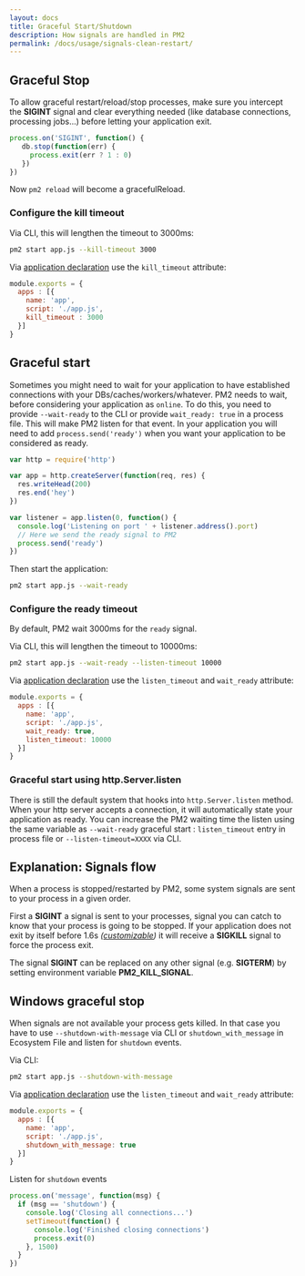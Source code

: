 ```yaml
---
layout: docs
title: Graceful Start/Shutdown
description: How signals are handled in PM2
permalink: /docs/usage/signals-clean-restart/
---
```


## Graceful Stop

To allow graceful restart/reload/stop processes, make sure you intercept the **SIGINT** signal and clear everything needed (like database connections, processing jobs...) before letting your application exit.

```javascript
process.on('SIGINT', function() {
   db.stop(function(err) {
     process.exit(err ? 1 : 0)
   })
})
```

Now `pm2 reload` will become a gracefulReload.

### Configure the kill timeout

Via CLI, this will lengthen the timeout to 3000ms:

```bash
pm2 start app.js --kill-timeout 3000
```

Via [application declaration](http://pm2.keymetrics.io/docs/usage/application-declaration/) use the `kill_timeout` attribute:

```javascript
module.exports = {
  apps : [{
    name: 'app',
    script: './app.js',
    kill_timeout : 3000
  }]
}
```

## Graceful start

Sometimes you might need to wait for your application to have established connections with your DBs/caches/workers/whatever. PM2 needs to wait, before considering your application as `online`. To do this, you need to provide `--wait-ready` to the CLI or provide `wait_ready: true` in a process file. This will make PM2 listen for that event. In your application you will need to add `process.send('ready')` when you want your application to be considered as ready.

```javascript
var http = require('http')

var app = http.createServer(function(req, res) {
  res.writeHead(200)
  res.end('hey')
})

var listener = app.listen(0, function() {
  console.log('Listening on port ' + listener.address().port)
  // Here we send the ready signal to PM2
  process.send('ready')
})
```

Then start the application:

```bash
pm2 start app.js --wait-ready
```

### Configure the ready timeout

By default, PM2 wait 3000ms for the `ready` signal.

Via CLI, this will lengthen the timeout to 10000ms:

```bash
pm2 start app.js --wait-ready --listen-timeout 10000
```

Via [application declaration](/docs/usage/application-declaration/) use the `listen_timeout` and `wait_ready` attribute:

```javascript
module.exports = {
  apps : [{
    name: 'app',
    script: './app.js',
    wait_ready: true,
    listen_timeout: 10000
  }]
}
```

### Graceful start using http.Server.listen

There is still the default system that hooks into `http.Server.listen` method. When your http server accepts a connection, it will automatically state your application as ready. You can increase the PM2 waiting time the listen using the same variable as `--wait-ready` graceful start : `listen_timeout` entry in process file or `--listen-timeout=XXXX` via CLI.

## Explanation: Signals flow

When a process is stopped/restarted by PM2, some system signals are sent to your process in a given order.

First a **SIGINT** a signal is sent to your processes, signal you can catch to know that your process is going to be stopped. If your application does not exit by itself before 1.6s *([customizable](http://pm2.keymetrics.io/docs/usage/signals-clean-restart/#customize-exit-delay))* it will receive a **SIGKILL** signal to force the process exit.

The signal **SIGINT** can be replaced on any other signal (e.g. **SIGTERM**) by setting environment variable **PM2_KILL_SIGNAL**.

## Windows graceful stop

When signals are not available your process gets killed. In that case you have to use `--shutdown-with-message` via CLI or `shutdown_with_message` in Ecosystem File and listen for `shutdown` events.

Via CLI:

```bash
pm2 start app.js --shutdown-with-message
```

Via [application declaration](/docs/usage/application-declaration/) use the `listen_timeout` and `wait_ready` attribute:

```javascript
module.exports = {
  apps : [{
    name: 'app',
    script: './app.js',
    shutdown_with_message: true
  }]
}
```

Listen for `shutdown` events

```javascript
process.on('message', function(msg) {
  if (msg == 'shutdown') {
    console.log('Closing all connections...')
    setTimeout(function() {
      console.log('Finished closing connections')
      process.exit(0)
    }, 1500)
  }
})
```
